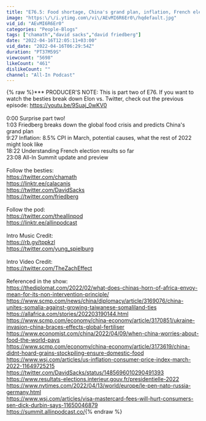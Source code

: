 ```yaml
---
title: "E76.5: Food shortage, China's grand plan, inflation, French election plus an All-In Summit preview"
image: "https:\/\/i.ytimg.com\/vi\/AEvMI6R6Er0\/hqdefault.jpg"
vid_id: "AEvMI6R6Er0"
categories: "People-Blogs"
tags: ["chamath","david sacks","david friedberg"]
date: "2022-04-16T12:05:11+03:00"
vid_date: "2022-04-16T06:29:54Z"
duration: "PT37M59S"
viewcount: "5698"
likeCount: "461"
dislikeCount: ""
channel: "All-In Podcast"
---
```

{% raw %}*** PRODUCER'S NOTE: This is part two of E76. If you want to watch the besties break down Elon vs. Twitter, check out the previous episode: <a rel="nofollow" target="blank" href="https://youtu.be/9Suaj_0wKV0">https://youtu.be/9Suaj_0wKV0</a><br /><br />0:00 Surprise part two!<br />1:03 Friedberg breaks down the global food crisis and predicts China's grand plan<br />9:27 Inflation: 8.5% CPI in March, potential causes, what the rest of 2022 might look like<br />18:22 Understanding French election results so far<br />23:08 All-In Summit update and preview<br /><br />Follow the besties: <br /><a rel="nofollow" target="blank" href="https://twitter.com/chamath">https://twitter.com/chamath</a><br /><a rel="nofollow" target="blank" href="https://linktr.ee/calacanis">https://linktr.ee/calacanis</a><br /><a rel="nofollow" target="blank" href="https://twitter.com/DavidSacks">https://twitter.com/DavidSacks</a><br /><a rel="nofollow" target="blank" href="https://twitter.com/friedberg">https://twitter.com/friedberg</a><br /><br />Follow the pod:<br /><a rel="nofollow" target="blank" href="https://twitter.com/theallinpod">https://twitter.com/theallinpod</a><br /><a rel="nofollow" target="blank" href="https://linktr.ee/allinpodcast">https://linktr.ee/allinpodcast</a><br /><br />Intro Music Credit:<br /><a rel="nofollow" target="blank" href="https://rb.gy/tppkzl">https://rb.gy/tppkzl</a><br /><a rel="nofollow" target="blank" href="https://twitter.com/yung_spielburg">https://twitter.com/yung_spielburg</a><br /><br />Intro Video Credit:<br /><a rel="nofollow" target="blank" href="https://twitter.com/TheZachEffect">https://twitter.com/TheZachEffect</a><br /><br />Referenced in the show:<br /><a rel="nofollow" target="blank" href="https://thediplomat.com/2022/02/what-does-chinas-horn-of-africa-envoy-mean-for-its-non-intervention-principle/">https://thediplomat.com/2022/02/what-does-chinas-horn-of-africa-envoy-mean-for-its-non-intervention-principle/</a><br /><a rel="nofollow" target="blank" href="https://www.scmp.com/news/china/diplomacy/article/3169076/china-unites-somalia-against-growing-taiwanese-somaliland-ties">https://www.scmp.com/news/china/diplomacy/article/3169076/china-unites-somalia-against-growing-taiwanese-somaliland-ties</a><br /><a rel="nofollow" target="blank" href="https://allafrica.com/stories/202203190144.html">https://allafrica.com/stories/202203190144.html</a><br /><a rel="nofollow" target="blank" href="https://www.scmp.com/economy/china-economy/article/3170851/ukraine-invasion-china-braces-effects-global-fertiliser">https://www.scmp.com/economy/china-economy/article/3170851/ukraine-invasion-china-braces-effects-global-fertiliser</a><br /><a rel="nofollow" target="blank" href="https://www.economist.com/china/2022/04/09/when-china-worries-about-food-the-world-pays">https://www.economist.com/china/2022/04/09/when-china-worries-about-food-the-world-pays</a><br /><a rel="nofollow" target="blank" href="https://www.scmp.com/economy/china-economy/article/3173619/china-didnt-hoard-grains-stockpiling-ensure-domestic-food">https://www.scmp.com/economy/china-economy/article/3173619/china-didnt-hoard-grains-stockpiling-ensure-domestic-food</a><br /><a rel="nofollow" target="blank" href="https://www.wsj.com/articles/us-inflation-consumer-price-index-march-2022-11649725215">https://www.wsj.com/articles/us-inflation-consumer-price-index-march-2022-11649725215</a><br /><a rel="nofollow" target="blank" href="https://twitter.com/DavidSacks/status/1485696010290491393">https://twitter.com/DavidSacks/status/1485696010290491393</a><br /><a rel="nofollow" target="blank" href="https://www.resultats-elections.interieur.gouv.fr/presidentielle-2022">https://www.resultats-elections.interieur.gouv.fr/presidentielle-2022</a><br /><a rel="nofollow" target="blank" href="https://www.nytimes.com/2022/04/13/world/europe/le-pen-nato-russia-germany.html">https://www.nytimes.com/2022/04/13/world/europe/le-pen-nato-russia-germany.html</a><br /><a rel="nofollow" target="blank" href="https://www.wsj.com/articles/visa-mastercard-fees-will-hurt-consumers-sen-dick-durbin-says-11650046879">https://www.wsj.com/articles/visa-mastercard-fees-will-hurt-consumers-sen-dick-durbin-says-11650046879</a><br /><a rel="nofollow" target="blank" href="https://summit.allinpodcast.co/">https://summit.allinpodcast.co/</a>{% endraw %}
